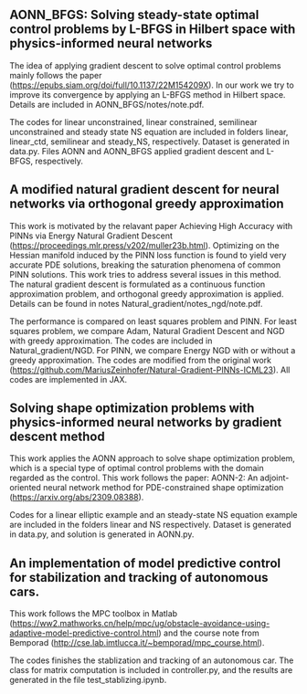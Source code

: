 ## AONN_BFGS: Solving steady-state optimal control problems by L-BFGS in Hilbert space with physics-informed neural networks

The idea of applying gradient descent to solve optimal control problems mainly follows the paper (https://epubs.siam.org/doi/full/10.1137/22M154209X). In our work we try to improve its convergence by applying an L-BFGS method in Hilbert space. Details are included in AONN_BFGS/notes/note.pdf. 

The codes for linear unconstrained, linear constrained, semilinear unconstrained and steady state NS equation are included in folders linear, linear_ctd, semilinear and steady_NS, respectively. Dataset is generated in data.py. Files AONN and AONN_BFGS applied gradient descent and L-BFGS, respectively. 

## A modified natural gradient descent for neural networks via orthogonal greedy approximation

This work is motivated by the relavant paper Achieving High Accuracy with PINNs via Energy Natural Gradient Descent (https://proceedings.mlr.press/v202/muller23b.html). Optimizing on the Hessian manifold induced by the PINN loss function is found to yield very accurate PDE solutions, breaking the saturation phenomena of common PINN solutions. This work tries to address several issues in this method. The natural gradient descent is formulated as a continuous function approximation problem, and orthogonal greedy approximation is applied. Details can be found in notes Natural_gradient/notes_ngd/note.pdf. 

The performance is compared on least squares problem and PINN. For least squares problem, we compare Adam, Natural Gradient Descent and NGD with greedy approximation. The codes are included in Natural_gradient/NGD. For PINN, we compare Energy NGD with or without a greedy approximation. The codes are modified from the original work (https://github.com/MariusZeinhofer/Natural-Gradient-PINNs-ICML23). All codes are implemented in JAX.

## Solving shape optimization problems with physics-informed neural networks by gradient descent method

This work applies the AONN approach to solve shape optimization problem, which is a special type of optimal control problems with the domain regarded as the control. This work follows the paper: AONN-2: An adjoint-oriented neural network method for PDE-constrained shape optimization (https://arxiv.org/abs/2309.08388). 

Codes for a linear elliptic example and an steady-state NS equation example are included in the folders linear and NS respectively. Dataset is generated in data.py, and solution is generated in AONN.py. 

## An implementation of model predictive control for stabilization and tracking of autonomous cars. 

This work follows the MPC toolbox in Matlab (https://ww2.mathworks.cn/help/mpc/ug/obstacle-avoidance-using-adaptive-model-predictive-control.html) and the course note from Bemporad (http://cse.lab.imtlucca.it/~bemporad/mpc_course.html). 

The codes finishes the stablization and tracking of an autonomous car. The class for matrix computation is included in controller.py, and the results are generated in the file test_stablizing.ipynb.

